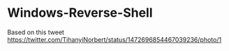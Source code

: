 # Windows-Reverse-Shell
Based on this tweet https://twitter.com/TihanyiNorbert/status/1472696854467039236/photo/1

